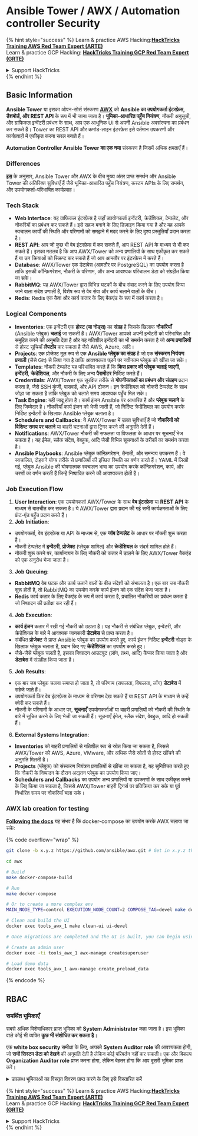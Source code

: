 # Ansible Tower / AWX / Automation controller Security

{% hint style="success" %}
Learn & practice AWS Hacking:<img src="../.gitbook/assets/image (1).png" alt="" data-size="line">[**HackTricks Training AWS Red Team Expert (ARTE)**](https://training.hacktricks.xyz/courses/arte)<img src="../.gitbook/assets/image (1).png" alt="" data-size="line">\
Learn & practice GCP Hacking: <img src="../.gitbook/assets/image (2).png" alt="" data-size="line">[**HackTricks Training GCP Red Team Expert (GRTE)**<img src="../.gitbook/assets/image (2).png" alt="" data-size="line">](https://training.hacktricks.xyz/courses/grte)

<details>

<summary>Support HackTricks</summary>

* Check the [**subscription plans**](https://github.com/sponsors/carlospolop)!
* **Join the** 💬 [**Discord group**](https://discord.gg/hRep4RUj7f) or the [**telegram group**](https://t.me/peass) or **follow** us on **Twitter** 🐦 [**@hacktricks\_live**](https://twitter.com/hacktricks\_live)**.**
* **Share hacking tricks by submitting PRs to the** [**HackTricks**](https://github.com/carlospolop/hacktricks) and [**HackTricks Cloud**](https://github.com/carlospolop/hacktricks-cloud) github repos.

</details>
{% endhint %}

## Basic Information

**Ansible Tower** या इसका ओपन-सोर्स संस्करण [**AWX**](https://github.com/ansible/awx) को **Ansible का उपयोगकर्ता इंटरफ़ेस, डैशबोर्ड, और REST API** के रूप में भी जाना जाता है। **भूमिका-आधारित पहुँच नियंत्रण**, नौकरी अनुसूची, और ग्राफिकल इन्वेंटरी प्रबंधन के साथ, आप एक आधुनिक UI से अपनी Ansible अवसंरचना का प्रबंधन कर सकते हैं। Tower का REST API और कमांड-लाइन इंटरफ़ेस इसे वर्तमान उपकरणों और कार्यप्रवाहों में एकीकृत करना सरल बनाते हैं।

**Automation Controller Ansible Tower का एक नया** संस्करण है जिसमें अधिक क्षमताएँ हैं।

### Differences

[**इस**](https://blog.devops.dev/ansible-tower-vs-awx-under-the-hood-65cfec78db00) के अनुसार, Ansible Tower और AWX के बीच मुख्य अंतर प्राप्त समर्थन और Ansible Tower की अतिरिक्त सुविधाएँ हैं जैसे भूमिका-आधारित पहुँच नियंत्रण, कस्टम APIs के लिए समर्थन, और उपयोगकर्ता-परिभाषित कार्यप्रवाह।

### Tech Stack

* **Web Interface**: यह ग्राफिकल इंटरफ़ेस है जहाँ उपयोगकर्ता इन्वेंटरी, क्रेडेंशियल, टेम्पलेट, और नौकरियों का प्रबंधन कर सकते हैं। इसे सहज बनाने के लिए डिज़ाइन किया गया है और यह आपके स्वचालन कार्यों की स्थिति और परिणामों को समझने में मदद करने के लिए दृश्य प्रस्तुतियाँ प्रदान करता है।
* **REST API**: आप जो कुछ भी वेब इंटरफ़ेस में कर सकते हैं, आप REST API के माध्यम से भी कर सकते हैं। इसका मतलब है कि आप AWX/Tower को अन्य प्रणालियों के साथ एकीकृत कर सकते हैं या उन क्रियाओं को स्क्रिप्ट कर सकते हैं जो आप आमतौर पर इंटरफ़ेस में करते हैं।
* **Database**: AWX/Tower एक डेटाबेस (आमतौर पर PostgreSQL) का उपयोग करता है ताकि इसकी कॉन्फ़िगरेशन, नौकरी के परिणाम, और अन्य आवश्यक परिचालन डेटा को संग्रहीत किया जा सके।
* **RabbitMQ**: यह AWX/Tower द्वारा विभिन्न घटकों के बीच संवाद करने के लिए उपयोग किया जाने वाला संदेश प्रणाली है, विशेष रूप से वेब सेवा और कार्य चलाने वालों के बीच।
* **Redis**: Redis एक कैश और कार्य कतार के लिए बैकएंड के रूप में कार्य करता है।

### Logical Components

* **Inventories**: एक इन्वेंटरी एक **होस्ट (या नोड्स)** का **संग्रह** है जिसके खिलाफ **नौकरियाँ** (Ansible प्लेबुक) **चलाई** जा सकती हैं। AWX/Tower आपको अपनी इन्वेंटरी को परिभाषित और समूहित करने की अनुमति देता है और यह गतिशील इन्वेंटरी का भी समर्थन करता है जो **अन्य प्रणालियों** से होस्ट सूचियाँ **लैपटॉप** कर सकता है जैसे AWS, Azure, आदि।
* **Projects**: एक प्रोजेक्ट मूल रूप से एक **Ansible प्लेबुक का संग्रह** है जो एक **संस्करण नियंत्रण प्रणाली** (जैसे Git) से लिया गया है ताकि आवश्यकता पड़ने पर नवीनतम प्लेबुक को खींचा जा सके।
* **Templates**: नौकरी टेम्पलेट यह परिभाषित करते हैं कि **किस प्रकार की प्लेबुक चलाई जाएगी**, **इन्वेंटरी**, **क्रेडेंशियल**, और नौकरी के लिए अन्य **पैरामीटर** निर्दिष्ट करते हैं।
* **Credentials**: AWX/Tower एक सुरक्षित तरीके से **गोपनीयताओं का प्रबंधन और संग्रहण** प्रदान करता है, जैसे SSH कुंजी, पासवर्ड, और API टोकन। इन क्रेडेंशियल को नौकरी टेम्पलेट के साथ जोड़ा जा सकता है ताकि प्लेबुक को चलाते समय आवश्यक पहुँच मिल सके।
* **Task Engine**: यहीं जादू होता है। कार्य इंजन Ansible पर आधारित है और **प्लेबुक चलाने** के लिए जिम्मेदार है। नौकरियाँ कार्य इंजन को भेजी जाती हैं, जो निर्दिष्ट क्रेडेंशियल का उपयोग करके निर्दिष्ट इन्वेंटरी के खिलाफ Ansible प्लेबुक चलाता है।
* **Schedulers and Callbacks**: ये AWX/Tower में उन्नत सुविधाएँ हैं जो **नौकरियों को विशिष्ट समय पर चलाने** या बाहरी घटनाओं द्वारा ट्रिगर करने की अनुमति देती हैं।
* **Notifications**: AWX/Tower नौकरी की सफलता या विफलता के आधार पर सूचनाएँ भेज सकता है। यह ईमेल, स्लैक संदेश, वेबहुक, आदि जैसी विभिन्न सूचनाओं के तरीकों का समर्थन करता है।
* **Ansible Playbooks**: Ansible प्लेबुक कॉन्फ़िगरेशन, तैनाती, और समन्वय उपकरण हैं। वे स्वचालित, दोहराने योग्य तरीके से प्रणालियों की इच्छित स्थिति का वर्णन करते हैं। YAML में लिखी गई, प्लेबुक Ansible की घोषणात्मक स्वचालन भाषा का उपयोग करके कॉन्फ़िगरेशन, कार्य, और चरणों का वर्णन करती हैं जिन्हें निष्पादित करने की आवश्यकता होती है।

### Job Execution Flow

1. **User Interaction**: एक उपयोगकर्ता AWX/Tower के साथ **वेब इंटरफ़ेस** या **REST API** के माध्यम से बातचीत कर सकता है। ये AWX/Tower द्वारा प्रदान की गई सभी कार्यक्षमताओं के लिए फ्रंट-एंड पहुँच प्रदान करते हैं।
2. **Job Initiation**:
* उपयोगकर्ता, वेब इंटरफ़ेस या API के माध्यम से, एक **जॉब टेम्पलेट** के आधार पर नौकरी शुरू करता है।
* नौकरी टेम्पलेट में **इन्वेंटरी**, **प्रोजेक्ट** (प्लेबुक शामिल) और **क्रेडेंशियल** के संदर्भ शामिल होते हैं।
* नौकरी शुरू करने पर, कार्यान्वयन के लिए नौकरी को कतार में डालने के लिए AWX/Tower बैकएंड को एक अनुरोध भेजा जाता है।
3. **Job Queuing**:
* **RabbitMQ** वेब घटक और कार्य चलाने वालों के बीच संदेशों को संभालता है। एक बार जब नौकरी शुरू होती है, तो RabbitMQ का उपयोग करके कार्य इंजन को एक संदेश भेजा जाता है।
* **Redis** कार्य कतार के लिए बैकएंड के रूप में कार्य करता है, प्रचालित नौकरियों का प्रबंधन करता है जो निष्पादन की प्रतीक्षा कर रही हैं।
4. **Job Execution**:
* **कार्य इंजन** कतार में रखी गई नौकरी को उठाता है। यह नौकरी से संबंधित प्लेबुक, इन्वेंटरी, और क्रेडेंशियल के बारे में आवश्यक जानकारी **डेटाबेस** से प्राप्त करता है।
* संबंधित **प्रोजेक्ट** से प्राप्त Ansible प्लेबुक का उपयोग करते हुए, कार्य इंजन निर्दिष्ट **इन्वेंटरी** नोड्स के खिलाफ प्लेबुक चलाता है, प्रदान किए गए **क्रेडेंशियल** का उपयोग करते हुए।
* जैसे-जैसे प्लेबुक चलती है, इसका निष्पादन आउटपुट (लॉग, तथ्य, आदि) कैप्चर किया जाता है और **डेटाबेस** में संग्रहीत किया जाता है।
5. **Job Results**:
* एक बार जब प्लेबुक चलना समाप्त हो जाता है, तो परिणाम (सफलता, विफलता, लॉग) **डेटाबेस** में सहेजे जाते हैं।
* उपयोगकर्ता फिर वेब इंटरफ़ेस के माध्यम से परिणाम देख सकते हैं या REST API के माध्यम से उन्हें क्वेरी कर सकते हैं।
* नौकरी के परिणामों के आधार पर, **सूचनाएँ** उपयोगकर्ताओं या बाहरी प्रणालियों को नौकरी की स्थिति के बारे में सूचित करने के लिए भेजी जा सकती हैं। सूचनाएँ ईमेल, स्लैक संदेश, वेबहुक, आदि हो सकती हैं।
6. **External Systems Integration**:
* **Inventories** को बाहरी प्रणालियों से गतिशील रूप से स्रोत किया जा सकता है, जिससे AWX/Tower को AWS, Azure, VMware, और अधिक जैसे स्रोतों से होस्ट खींचने की अनुमति मिलती है।
* **Projects** (प्लेबुक) को संस्करण नियंत्रण प्रणालियों से खींचा जा सकता है, यह सुनिश्चित करते हुए कि नौकरी के निष्पादन के दौरान अद्यतन प्लेबुक का उपयोग किया जाए।
* **Schedulers and Callbacks** का उपयोग अन्य प्रणालियों या उपकरणों के साथ एकीकृत करने के लिए किया जा सकता है, जिससे AWX/Tower बाहरी ट्रिगर्स पर प्रतिक्रिया कर सके या पूर्व निर्धारित समय पर नौकरियाँ चला सके।

### AWX lab creation for testing

[**Following the docs**](https://github.com/ansible/awx/blob/devel/tools/docker-compose/README.md) यह संभव है कि docker-compose का उपयोग करके AWX चलाया जा सके:

{% code overflow="wrap" %}
```bash
git clone -b x.y.z https://github.com/ansible/awx.git # Get in x.y.z the latest release version

cd awx

# Build
make docker-compose-build

# Run
make docker-compose

# Or to create a more complex env
MAIN_NODE_TYPE=control EXECUTION_NODE_COUNT=2 COMPOSE_TAG=devel make docker-compose

# Clean and build the UI
docker exec tools_awx_1 make clean-ui ui-devel

# Once migrations are completed and the UI is built, you can begin using AWX. The UI can be reached in your browser at https://localhost:8043/#/home, and the API can be found at https://localhost:8043/api/v2.

# Create an admin user
docker exec -ti tools_awx_1 awx-manage createsuperuser

# Load demo data
docker exec tools_awx_1 awx-manage create_preload_data
```
{% endcode %}

## RBAC

### समर्थित भूमिकाएँ

सबसे अधिक विशेषाधिकार प्राप्त भूमिका को **System Administrator** कहा जाता है। इस भूमिका वाले कोई भी व्यक्ति **कुछ भी संशोधित कर सकता है**।

एक **white box security** समीक्षा के लिए, आपको **System Auditor role** की आवश्यकता होगी, जो **सभी सिस्टम डेटा को देखने** की अनुमति देती है लेकिन कोई परिवर्तन नहीं कर सकती। एक और विकल्प **Organization Auditor role** प्राप्त करना होगा, लेकिन बेहतर होगा कि आप दूसरी भूमिका प्राप्त करें।

<details>

<summary>उपलब्ध भूमिकाओं का विस्तृत विवरण प्राप्त करने के लिए इसे विस्तारित करें</summary>

1. **System Administrator**:
* यह सुपरयूजर भूमिका है जिसमें सिस्टम में किसी भी संसाधन तक पहुँचने और संशोधित करने की अनुमति है।
* वे सभी संगठनों, टीमों, परियोजनाओं, इन्वेंटरी, नौकरी टेम्पलेट्स आदि का प्रबंधन कर सकते हैं।
2. **System Auditor**:
* इस भूमिका वाले उपयोगकर्ता सभी सिस्टम डेटा को देख सकते हैं लेकिन कोई परिवर्तन नहीं कर सकते।
* यह भूमिका अनुपालन और निगरानी के लिए डिज़ाइन की गई है।
3. **Organization Roles**:
* **Admin**: संगठन के संसाधनों पर पूर्ण नियंत्रण।
* **Auditor**: संगठन के संसाधनों तक केवल देखने की पहुँच।
* **Member**: किसी संगठन में बिना किसी विशेष अनुमति के बुनियादी सदस्यता।
* **Execute**: संगठन के भीतर नौकरी टेम्पलेट्स चला सकते हैं।
* **Read**: संगठन के संसाधनों को देख सकते हैं।
4. **Project Roles**:
* **Admin**: परियोजना का प्रबंधन और संशोधन कर सकते हैं।
* **Use**: नौकरी टेम्पलेट में परियोजना का उपयोग कर सकते हैं।
* **Update**: SCM (source control) का उपयोग करके परियोजना को अपडेट कर सकते हैं।
5. **Inventory Roles**:
* **Admin**: इन्वेंटरी का प्रबंधन और संशोधन कर सकते हैं।
* **Ad Hoc**: इन्वेंटरी पर अद हॉक कमांड चला सकते हैं।
* **Update**: इन्वेंटरी स्रोत को अपडेट कर सकते हैं।
* **Use**: नौकरी टेम्पलेट में इन्वेंटरी का उपयोग कर सकते हैं।
* **Read**: केवल देखने की पहुँच।
6. **Job Template Roles**:
* **Admin**: नौकरी टेम्पलेट का प्रबंधन और संशोधन कर सकते हैं।
* **Execute**: नौकरी चला सकते हैं।
* **Read**: केवल देखने की पहुँच।
7. **Credential Roles**:
* **Admin**: क्रेडेंशियल्स का प्रबंधन और संशोधन कर सकते हैं।
* **Use**: नौकरी टेम्पलेट्स या अन्य संबंधित संसाधनों में क्रेडेंशियल्स का उपयोग कर सकते हैं।
* **Read**: केवल देखने की पहुँच।
8. **Team Roles**:
* **Member**: टीम का हिस्सा लेकिन बिना किसी विशेष अनुमति के।
* **Admin**: टीम के सदस्यों और संबंधित संसाधनों का प्रबंधन कर सकते हैं।
9. **Workflow Roles**:
* **Admin**: कार्यप्रवाह का प्रबंधन और संशोधन कर सकते हैं।
* **Execute**: कार्यप्रवाह चला सकते हैं।
* **Read**: केवल देखने की पहुँच।

</details>

{% hint style="success" %}
Learn & practice AWS Hacking:<img src="../.gitbook/assets/image (1).png" alt="" data-size="line">[**HackTricks Training AWS Red Team Expert (ARTE)**](https://training.hacktricks.xyz/courses/arte)<img src="../.gitbook/assets/image (1).png" alt="" data-size="line">\
Learn & practice GCP Hacking: <img src="../.gitbook/assets/image (2).png" alt="" data-size="line">[**HackTricks Training GCP Red Team Expert (GRTE)**<img src="../.gitbook/assets/image (2).png" alt="" data-size="line">](https://training.hacktricks.xyz/courses/grte)

<details>

<summary>Support HackTricks</summary>

* Check the [**subscription plans**](https://github.com/sponsors/carlospolop)!
* **Join the** 💬 [**Discord group**](https://discord.gg/hRep4RUj7f) or the [**telegram group**](https://t.me/peass) or **follow** us on **Twitter** 🐦 [**@hacktricks\_live**](https://twitter.com/hacktricks\_live)**.**
* **Share hacking tricks by submitting PRs to the** [**HackTricks**](https://github.com/carlospolop/hacktricks) and [**HackTricks Cloud**](https://github.com/carlospolop/hacktricks-cloud) github repos.

</details>
{% endhint %}
